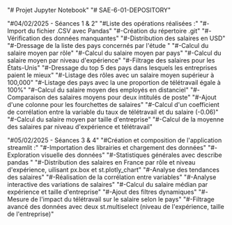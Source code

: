 "# Projet Jupyter Notebook" 
"# SAE-6-01-DEPOSITORY" 

"#04/02/2025 - Séances 1 & 2"
"#Liste des opérations réalisées :"
"#-Import du fichier .CSV avec Pandas"
"#-Création du répertoire .git"
"#-Vérification des données manquantes"
"#-Distribution des salaires en USD"
"#-Dressage de la liste des pays concernés par l'étude "
"#-Calcul du salaire moyen par rôle"
"#-Calcul du salaire moyen par pays"
"#-Calcul du salaire moyen par niveau d'expérience"
"#-Filtrage des salaires pour les États-Unis"
"#-Dressage du top 5 des pays dans lesquels les entreprises paient le mieux"
"#-Listage des rôles avec un salaire moyen supérieur à 100,000"
"#-Listage des pays avec la une proportion de télétravail égale à 100%"
"#-Calcul du salaire moyen des employés en distanciel"
"#-Comparaison des salaires moyens pour deux intitulés de poste"
"#-Ajout d'une colonne pour les fourchettes de salaires"
"#-Calcul d'un coefficient de corrélation entre la variable du taux de télétravail et du salaire (-0.06)"
"#-Calcul du salaire moyen par taille d'entreprise"
"#-Calcul de la moyenne des salaires par niveau d'expérience et télétravail"


"#05/02/2025 - Séances 3 & 4"
"#Création et composition de l'application streamlit :"
"#-Importation des librairies et chargement des données"
"#-Exploration visuelle des données"
"#-Statistiques générales avec describe pandas "
"#-Distribution des salaires en France par rôle et niveau d'expérience, uilisant px.box et st.plotly_chart"
"#-Analyse des tendances des salaires"
"#-Réalisation de la corrélation entre variables"
"#-Analyse interactive des variations de salaires"
"#-Calcul du salaire médian par expérience et taille d'entreprise"
"#-Ajout des filtres dynamiques"
"#-Mesure de l'impact du télétravail sur le salaire selon le pays"
"#-Filtrage avancé des données avec deux st.multiselect (niveau de l'expérience, taille de l'entreprise)"
